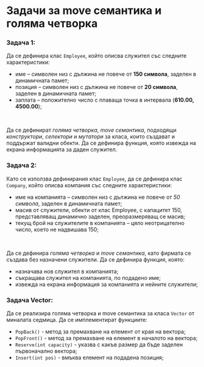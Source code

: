 # Задачи за move семантика и голяма четворка

### Задача 1:
Да се дефинира клас `Employee`, който описва служител със следните характеристики:
- име – символен низ с дължина не повече от **150 символа**, заделен в динамичната памет;
- позиция – символен низ с дължина не повече от **20 символа**, заделен в динамичната памет;
- заплата – положително число с плаваща точка в интервала (**610.00, 4500.00**);
<br>

Да се дефинират *голяма четворка*, *move семантика*, подходящи *конструктори*, *селектори* и *мутатори* за класа, които създават и поддържат валидни обекти. Да се дефинира функция, която извежда на екрана информацията за даден служител. 

### Задача 2:
Като се използва дефинирания клас `Employee`, да се дефинира клас `Company`, който описва компания със следните характеристики:
- име на компанията – символен низ с дължина не повече от *50 символа*, заделен в динамичната памет;
- масив от служители, обекти от клас Employee, с капацитет 150, представляващ динамично заделен, преоразмеряващ се масив;
- текущ брой на служителите в компанията – цяло неотрицателно число, което не надвишава 150;
<br>

Да се дефинира *голяма четворка* и *move семантика*, като фирмата се създава без назначени служители. Да се дефинира функция, която:
- назначава нов служител в компанията;
- съкращава служител на компанията, по подадено име;
- извежда на екрана информация за компанията и нейните служители;

### Задача Vector:
Да се реализира голяма четворка и move семантика за класа `Vector` от миналата седмица. Да се имплементират функциите:
- `PopBack()` - метод за премахване на елемент от края на вектора;
- `PopFront()` - метод за премахване на елемент в началото на вектора;
- `Reserve(int capacity)` - указва с какъв размер да бъде заделен първоначално вектора;
- `Insert(int pos)` - вмъква елемент на подадена позиция;





